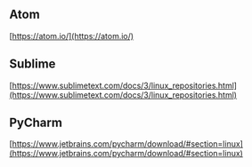 ## Atom

[https://atom.io/](https://atom.io/)

## Sublime

[https://www.sublimetext.com/docs/3/linux_repositories.html](https://www.sublimetext.com/docs/3/linux_repositories.html)

## PyCharm

[https://www.jetbrains.com/pycharm/download/#section=linux](https://www.jetbrains.com/pycharm/download/#section=linux)
<!--stackedit_data:
eyJoaXN0b3J5IjpbLTE4Nzg5MDI2NTMsLTIxMjM0NDY5MzBdfQ
==
-->